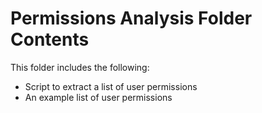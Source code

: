 # Permissions Analysis Folder Contents
This folder includes the following: 
- Script to extract a list of user permissions
- An example list of user permissions
